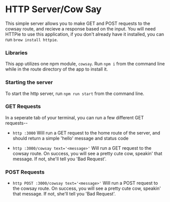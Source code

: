 # HTTP Server/Cow Say

This simple server allows you to make GET and POST requests to the cowsay route, and recieve a response based on the input.
You will need HTTPie to use this application, if you don't already have it installed, you can run `brew install httpie`.

### Libraries

This app utilizes one npm module, `cowsay`. Run `npm i` from the command line while in the route directory of the app
to install it.

### Starting the server
To start the http server, run `npm run start` from the command line.

### GET Requests 
In a seperate tab of your terminal, you can run a few different GET requests--

 - `http :3000` Will run a GET request to the home route of the server, and should return a simple 'hello' message and status code

 - `http :3000/cowsay text='<message>'` Will run a GET request to the cowsay route. On success, you will see a pretty cute cow, speakin' that message. If not, she'll tell you 'Bad Request'.

### POST Requests 

 - `http POST :3000/cowsay text='<message>'` Will run a POST request to the cowsay route. On success, you will see a pretty cute cow, speakin' that message. If not, she'll tell you 'Bad Request'.
 
